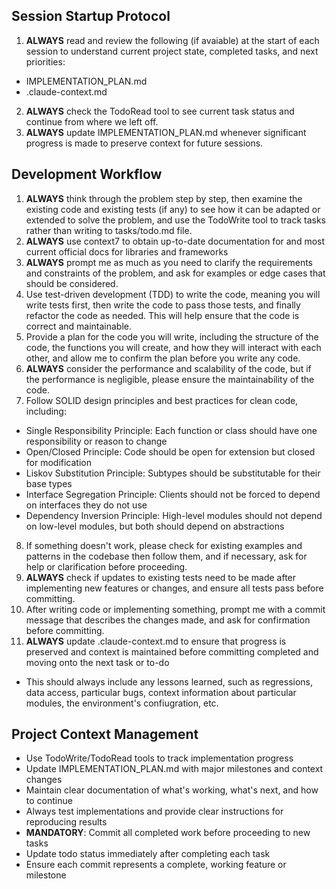 ## Session Startup Protocol

1. **ALWAYS** read and review the following (if avaiable) at the start of each session to understand current project state, completed tasks, and next priorities:

- IMPLEMENTATION_PLAN.md
- .claude-context.md

2. **ALWAYS** check the TodoRead tool to see current task status and continue from where we left off.
3. **ALWAYS** update IMPLEMENTATION_PLAN.md whenever significant progress is made to preserve context for future sessions.

## Development Workflow

1. **ALWAYS** think through the problem step by step, then examine the existing code and existing tests (if any) to see how it can be adapted or extended to solve the problem, and use the TodoWrite tool to track tasks rather than writing to tasks/todo.md file.
2. **ALWAYS** use context7 to obtain up-to-date documentation for and most current official docs for libraries and frameworks
3. **ALWAYS** prompt me as much as you need to clarify the requirements and constraints of the problem, and ask for examples or edge cases that should be considered.
4. Use test-driven development (TDD) to write the code, meaning you will write tests first, then write the code to pass those tests, and finally refactor the code as needed. This will help ensure that the code is correct and maintainable.
5. Provide a plan for the code you will write, including the structure of the code, the functions you will create, and how they will interact with each other, and allow me to confirm the plan before you write any code.
6. **ALWAYS** consider the performance and scalability of the code, but if the performance is negligible, please ensure the maintainability of the code.
7. Follow SOLID design principles and best practices for clean code, including:

- Single Responsibility Principle: Each function or class should have one responsibility or reason to change
- Open/Closed Principle: Code should be open for extension but closed for modification
- Liskov Substitution Principle: Subtypes should be substitutable for their base types
- Interface Segregation Principle: Clients should not be forced to depend on interfaces they do not use
- Dependency Inversion Principle: High-level modules should not depend on low-level modules, but both should depend on abstractions

8. If something doesn't work, please check for existing examples and patterns in the codebase then follow them, and if necessary, ask for help or clarification before proceeding.
9. **ALWAYS** check if updates to existing tests need to be made after implementing new features or changes, and ensure all tests pass before committing.
10. After writing code or implementing something, prompt me with a commit message that describes the changes made, and ask for confirmation before committing.
11. **ALWAYS** update .claude-context.md to ensure that progress is preserved and context is maintained before committing completed and moving onto the next task or to-do

- This should always include any lessons learned, such as regressions, data access, particular bugs, context information about particular modules, the environment's confiugration, etc.

## Project Context Management

- Use TodoWrite/TodoRead tools to track implementation progress
- Update IMPLEMENTATION_PLAN.md with major milestones and context changes
- Maintain clear documentation of what's working, what's next, and how to continue
- Always test implementations and provide clear instructions for reproducing results
- **MANDATORY**: Commit all completed work before proceeding to new tasks
- Update todo status immediately after completing each task
- Ensure each commit represents a complete, working feature or milestone
